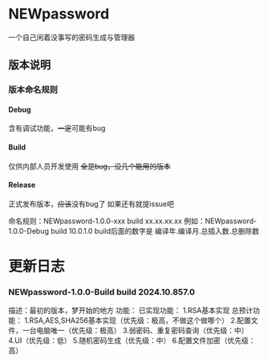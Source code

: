 # NEWpassword
一个自己闲着没事写的密码生成与管理器

## 版本说明
### 版本命名规则
#### Debug

含有调试功能，~~一定~~可能有bug

#### Build

仅供内部人员开发使用 ~~全是bug，没几个能用的版本~~

#### Release

正式发布版本，~~应该~~没有bug了
如果还有就提issue吧

命名规则：NEWpassword-1.0.0-xxx build xx.xx.xx.xx
例如：NEWpassword-1.0.0-Debug build 10.0.1.0
build后面的数字是 编译年.编译月.总插入数.总删除数
# 更新日志
### NEWpassword-1.0.0-Build build 2024.10.857.0
描述：最初的版本，梦开始的地方
功能：
    已实现功能：
    1.RSA基本实现
    总预计功能：
    1.RSA,AES,SHA256基本实现（优先级：极高，不做这个做哪个）
    2.配置文件，一台电脑唯一（优先级：极高）
    3.弱密码、重复密码查询（优先级：中）
    4.UI（优先级：低）
    5.随机密码生成（优先级：中）
    6.配置文件加密（优先级：高）